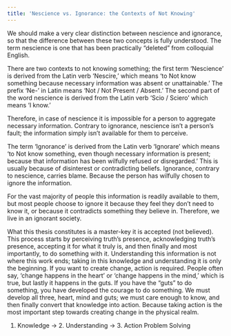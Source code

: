 ```yaml
---
title: 'Nescience vs. Ignorance: the Contexts of Not Knowing'
---
```


<!-- <p class="emp"> -->
<!-- </p> -->
We should make a very clear distinction between nescience and ignorance, so that the difference between these two concepts is fully understood. The term nescience is one that has been practically “deleted” from colloquial English.

There are two contexts to not knowing something; the first term ‘Nescience’ is derived from the Latin verb ‘Nescire,’ which means ‘to Not know something because necessary information was absent or unattainable.’ The prefix ‘Ne-’ in Latin means ‘Not / Not Present / Absent.’ The second part of the word nescience is derived from the Latin verb ‘Scio / Sciero’ which means ‘I know.’

Therefore, in case of nescience it is impossible for a person to aggregate necessary information. Contrary to ignorance, nescience isn’t a person’s fault; the information simply isn’t available for them to perceive.

The term ‘Ignorance’ is derived from the Latin verb ‘Ignorare’ which means ‘to Not know something, even though necessary information is present; because that information has been wilfully refused or disregarded.’ This is usually because of disinterest or contradicting beliefs. Ignorance, contrary to nescience, carries blame. Because the person has wilfully chosen to ignore the information.

For the vast majority of people this information is readily available to them, but most people choose to ignore it because they feel they don’t need to know it, or because it contradicts something they believe in. Therefore, we live in an ignorant society.

What this thesis constitutes is a master-key it is accepted (not believed). This process starts by perceiving truth’s presence, acknowledging truth’s presence, accepting
it for what it truly is, and then finally and most importantly, to do something with it. Understanding this information is not where this work ends; taking in this knowledge and understanding it is only the beginning. If you want to create change, action is required.
People often say, ‘change happens in the heart’ or ‘change happens in the mind,’ which is true, but lastly it happens in the guts. If you have the “guts” to do something, you have developed the courage to do something. We must develop all three, heart, mind and guts; we must care enough to know, and then finally convert that knowledge into action. Because taking action is the most important step towards creating change in the physical realm.

1. Knowledge → 2. Understanding → 3. Action Problem Solving
